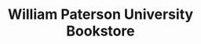 ---
title: "William Paterson University Bookstore"
url: /wayne/william-paterson-university-bookstore/
shop: books
---